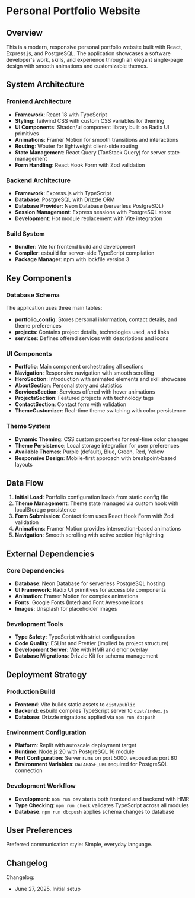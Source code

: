 # Personal Portfolio Website

## Overview

This is a modern, responsive personal portfolio website built with React, Express.js, and PostgreSQL. The application showcases a software developer's work, skills, and experience through an elegant single-page design with smooth animations and customizable themes.

## System Architecture

### Frontend Architecture
- **Framework**: React 18 with TypeScript
- **Styling**: Tailwind CSS with custom CSS variables for theming
- **UI Components**: Shadcn/ui component library built on Radix UI primitives
- **Animations**: Framer Motion for smooth transitions and interactions
- **Routing**: Wouter for lightweight client-side routing
- **State Management**: React Query (TanStack Query) for server state management
- **Form Handling**: React Hook Form with Zod validation

### Backend Architecture
- **Framework**: Express.js with TypeScript
- **Database**: PostgreSQL with Drizzle ORM
- **Database Provider**: Neon Database (serverless PostgreSQL)
- **Session Management**: Express sessions with PostgreSQL store
- **Development**: Hot module replacement with Vite integration

### Build System
- **Bundler**: Vite for frontend build and development
- **Compiler**: esbuild for server-side TypeScript compilation
- **Package Manager**: npm with lockfile version 3

## Key Components

### Database Schema
The application uses three main tables:
- **portfolio_config**: Stores personal information, contact details, and theme preferences
- **projects**: Contains project details, technologies used, and links
- **services**: Defines offered services with descriptions and icons

### UI Components
- **Portfolio**: Main component orchestrating all sections
- **Navigation**: Responsive navigation with smooth scrolling
- **HeroSection**: Introduction with animated elements and skill showcase
- **AboutSection**: Personal story and statistics
- **ServicesSection**: Services offered with hover animations
- **ProjectsSection**: Featured projects with technology tags
- **ContactSection**: Contact form with validation
- **ThemeCustomizer**: Real-time theme switching with color persistence

### Theme System
- **Dynamic Theming**: CSS custom properties for real-time color changes
- **Theme Persistence**: Local storage integration for user preferences
- **Available Themes**: Purple (default), Blue, Green, Red, Yellow
- **Responsive Design**: Mobile-first approach with breakpoint-based layouts

## Data Flow

1. **Initial Load**: Portfolio configuration loads from static config file
2. **Theme Management**: Theme state managed via custom hook with localStorage persistence
3. **Form Submission**: Contact form uses React Hook Form with Zod validation
4. **Animations**: Framer Motion provides intersection-based animations
5. **Navigation**: Smooth scrolling with active section highlighting

## External Dependencies

### Core Dependencies
- **Database**: Neon Database for serverless PostgreSQL hosting
- **UI Framework**: Radix UI primitives for accessible components
- **Animation**: Framer Motion for complex animations
- **Fonts**: Google Fonts (Inter) and Font Awesome icons
- **Images**: Unsplash for placeholder images

### Development Tools
- **Type Safety**: TypeScript with strict configuration
- **Code Quality**: ESLint and Prettier (implied by project structure)
- **Development Server**: Vite with HMR and error overlay
- **Database Migrations**: Drizzle Kit for schema management

## Deployment Strategy

### Production Build
- **Frontend**: Vite builds static assets to `dist/public`
- **Backend**: esbuild compiles TypeScript server to `dist/index.js`
- **Database**: Drizzle migrations applied via `npm run db:push`

### Environment Configuration
- **Platform**: Replit with autoscale deployment target
- **Runtime**: Node.js 20 with PostgreSQL 16 module
- **Port Configuration**: Server runs on port 5000, exposed as port 80
- **Environment Variables**: `DATABASE_URL` required for PostgreSQL connection

### Development Workflow
- **Development**: `npm run dev` starts both frontend and backend with HMR
- **Type Checking**: `npm run check` validates TypeScript across all modules
- **Database**: `npm run db:push` applies schema changes to database

## User Preferences

Preferred communication style: Simple, everyday language.

## Changelog

Changelog:
- June 27, 2025. Initial setup